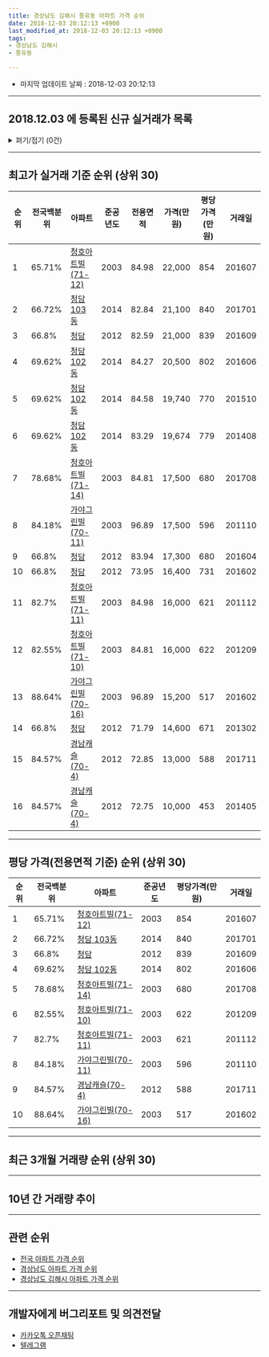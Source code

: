 ```yaml
---
title: 경상남도 김해시 풍유동 아파트 가격 순위
date: 2018-12-03 20:12:13 +0900
last_modified_at: 2018-12-03 20:12:13 +0900
tags:
- 경상남도 김해시
- 풍유동

---
```


* 마지막 업데이트 날짜 : 2018-12-03 20:12:13

---

## 2018.12.03 에 등록된 신규 실거래가 목록

<details>
<summary>펴기/접기 (0건)</summary>
<div markdown="1">

|아파트|전국백분위|준공년도|전용면적|가격(만원)|평당가격(만원)|거래일|
|---|---|---|---|---|---|---|
|없음|||||||


</div>
</details>

---

## 최고가 실거래 기준 순위 (상위 30)


|순위|전국백분위|아파트|준공년도|전용면적|가격(만원)|평당가격(만원)|거래일|
|---|---|---|---|---|---|---|---|
|1|65.71%|[청호아트빌(71-12)](https://search.naver.com/search.naver?query=%EA%B2%BD%EC%83%81%EB%82%A8%EB%8F%84+%EA%B9%80%ED%95%B4%EC%8B%9C+%ED%92%8D%EC%9C%A0%EB%8F%99+%EC%B2%AD%ED%98%B8%EC%95%84%ED%8A%B8%EB%B9%8C%2871-12%29)|2003|84.98|22,000|854|201607|
|2|66.72%|[청담 103동](https://search.naver.com/search.naver?query=%EA%B2%BD%EC%83%81%EB%82%A8%EB%8F%84+%EA%B9%80%ED%95%B4%EC%8B%9C+%ED%92%8D%EC%9C%A0%EB%8F%99+%EC%B2%AD%EB%8B%B4+103%EB%8F%99)|2014|82.84|21,100|840|201701|
|3|66.8%|[청담](https://search.naver.com/search.naver?query=%EA%B2%BD%EC%83%81%EB%82%A8%EB%8F%84+%EA%B9%80%ED%95%B4%EC%8B%9C+%ED%92%8D%EC%9C%A0%EB%8F%99+%EC%B2%AD%EB%8B%B4)|2012|82.59|21,000|839|201609|
|4|69.62%|[청담 102동](https://search.naver.com/search.naver?query=%EA%B2%BD%EC%83%81%EB%82%A8%EB%8F%84+%EA%B9%80%ED%95%B4%EC%8B%9C+%ED%92%8D%EC%9C%A0%EB%8F%99+%EC%B2%AD%EB%8B%B4+102%EB%8F%99)|2014|84.27|20,500|802|201606|
|5|69.62%|[청담 102동](https://search.naver.com/search.naver?query=%EA%B2%BD%EC%83%81%EB%82%A8%EB%8F%84+%EA%B9%80%ED%95%B4%EC%8B%9C+%ED%92%8D%EC%9C%A0%EB%8F%99+%EC%B2%AD%EB%8B%B4+102%EB%8F%99)|2014|84.58|19,740|770|201510|
|6|69.62%|[청담 102동](https://search.naver.com/search.naver?query=%EA%B2%BD%EC%83%81%EB%82%A8%EB%8F%84+%EA%B9%80%ED%95%B4%EC%8B%9C+%ED%92%8D%EC%9C%A0%EB%8F%99+%EC%B2%AD%EB%8B%B4+102%EB%8F%99)|2014|83.29|19,674|779|201408|
|7|78.68%|[청호아트빌(71-14)](https://search.naver.com/search.naver?query=%EA%B2%BD%EC%83%81%EB%82%A8%EB%8F%84+%EA%B9%80%ED%95%B4%EC%8B%9C+%ED%92%8D%EC%9C%A0%EB%8F%99+%EC%B2%AD%ED%98%B8%EC%95%84%ED%8A%B8%EB%B9%8C%2871-14%29)|2003|84.81|17,500|680|201708|
|8|84.18%|[가야그린빌(70-11)](https://search.naver.com/search.naver?query=%EA%B2%BD%EC%83%81%EB%82%A8%EB%8F%84+%EA%B9%80%ED%95%B4%EC%8B%9C+%ED%92%8D%EC%9C%A0%EB%8F%99+%EA%B0%80%EC%95%BC%EA%B7%B8%EB%A6%B0%EB%B9%8C%2870-11%29)|2003|96.89|17,500|596|201110|
|9|66.8%|[청담](https://search.naver.com/search.naver?query=%EA%B2%BD%EC%83%81%EB%82%A8%EB%8F%84+%EA%B9%80%ED%95%B4%EC%8B%9C+%ED%92%8D%EC%9C%A0%EB%8F%99+%EC%B2%AD%EB%8B%B4)|2012|83.94|17,300|680|201604|
|10|66.8%|[청담](https://search.naver.com/search.naver?query=%EA%B2%BD%EC%83%81%EB%82%A8%EB%8F%84+%EA%B9%80%ED%95%B4%EC%8B%9C+%ED%92%8D%EC%9C%A0%EB%8F%99+%EC%B2%AD%EB%8B%B4)|2012|73.95|16,400|731|201602|
|11|82.7%|[청호아트빌(71-11)](https://search.naver.com/search.naver?query=%EA%B2%BD%EC%83%81%EB%82%A8%EB%8F%84+%EA%B9%80%ED%95%B4%EC%8B%9C+%ED%92%8D%EC%9C%A0%EB%8F%99+%EC%B2%AD%ED%98%B8%EC%95%84%ED%8A%B8%EB%B9%8C%2871-11%29)|2003|84.98|16,000|621|201112|
|12|82.55%|[청호아트빌(71-10)](https://search.naver.com/search.naver?query=%EA%B2%BD%EC%83%81%EB%82%A8%EB%8F%84+%EA%B9%80%ED%95%B4%EC%8B%9C+%ED%92%8D%EC%9C%A0%EB%8F%99+%EC%B2%AD%ED%98%B8%EC%95%84%ED%8A%B8%EB%B9%8C%2871-10%29)|2003|84.81|16,000|622|201209|
|13|88.64%|[가야그린빌(70-16)](https://search.naver.com/search.naver?query=%EA%B2%BD%EC%83%81%EB%82%A8%EB%8F%84+%EA%B9%80%ED%95%B4%EC%8B%9C+%ED%92%8D%EC%9C%A0%EB%8F%99+%EA%B0%80%EC%95%BC%EA%B7%B8%EB%A6%B0%EB%B9%8C%2870-16%29)|2003|96.89|15,200|517|201602|
|14|66.8%|[청담](https://search.naver.com/search.naver?query=%EA%B2%BD%EC%83%81%EB%82%A8%EB%8F%84+%EA%B9%80%ED%95%B4%EC%8B%9C+%ED%92%8D%EC%9C%A0%EB%8F%99+%EC%B2%AD%EB%8B%B4)|2012|71.79|14,600|671|201302|
|15|84.57%|[경남캐슬(70-4)](https://search.naver.com/search.naver?query=%EA%B2%BD%EC%83%81%EB%82%A8%EB%8F%84+%EA%B9%80%ED%95%B4%EC%8B%9C+%ED%92%8D%EC%9C%A0%EB%8F%99+%EA%B2%BD%EB%82%A8%EC%BA%90%EC%8A%AC%2870-4%29)|2012|72.85|13,000|588|201711|
|16|84.57%|[경남캐슬(70-4)](https://search.naver.com/search.naver?query=%EA%B2%BD%EC%83%81%EB%82%A8%EB%8F%84+%EA%B9%80%ED%95%B4%EC%8B%9C+%ED%92%8D%EC%9C%A0%EB%8F%99+%EA%B2%BD%EB%82%A8%EC%BA%90%EC%8A%AC%2870-4%29)|2012|72.75|10,000|453|201405|


---

## 평당 가격(전용면적 기준) 순위 (상위 30)


|순위|전국백분위|아파트|준공년도|평당가격(만원)|거래일|
|---|---|---|---|---|---|
|1|65.71%|[청호아트빌(71-12)](https://search.naver.com/search.naver?query=%EA%B2%BD%EC%83%81%EB%82%A8%EB%8F%84+%EA%B9%80%ED%95%B4%EC%8B%9C+%ED%92%8D%EC%9C%A0%EB%8F%99+%EC%B2%AD%ED%98%B8%EC%95%84%ED%8A%B8%EB%B9%8C%2871-12%29)|2003|854|201607|
|2|66.72%|[청담 103동](https://search.naver.com/search.naver?query=%EA%B2%BD%EC%83%81%EB%82%A8%EB%8F%84+%EA%B9%80%ED%95%B4%EC%8B%9C+%ED%92%8D%EC%9C%A0%EB%8F%99+%EC%B2%AD%EB%8B%B4+103%EB%8F%99)|2014|840|201701|
|3|66.8%|[청담](https://search.naver.com/search.naver?query=%EA%B2%BD%EC%83%81%EB%82%A8%EB%8F%84+%EA%B9%80%ED%95%B4%EC%8B%9C+%ED%92%8D%EC%9C%A0%EB%8F%99+%EC%B2%AD%EB%8B%B4)|2012|839|201609|
|4|69.62%|[청담 102동](https://search.naver.com/search.naver?query=%EA%B2%BD%EC%83%81%EB%82%A8%EB%8F%84+%EA%B9%80%ED%95%B4%EC%8B%9C+%ED%92%8D%EC%9C%A0%EB%8F%99+%EC%B2%AD%EB%8B%B4+102%EB%8F%99)|2014|802|201606|
|5|78.68%|[청호아트빌(71-14)](https://search.naver.com/search.naver?query=%EA%B2%BD%EC%83%81%EB%82%A8%EB%8F%84+%EA%B9%80%ED%95%B4%EC%8B%9C+%ED%92%8D%EC%9C%A0%EB%8F%99+%EC%B2%AD%ED%98%B8%EC%95%84%ED%8A%B8%EB%B9%8C%2871-14%29)|2003|680|201708|
|6|82.55%|[청호아트빌(71-10)](https://search.naver.com/search.naver?query=%EA%B2%BD%EC%83%81%EB%82%A8%EB%8F%84+%EA%B9%80%ED%95%B4%EC%8B%9C+%ED%92%8D%EC%9C%A0%EB%8F%99+%EC%B2%AD%ED%98%B8%EC%95%84%ED%8A%B8%EB%B9%8C%2871-10%29)|2003|622|201209|
|7|82.7%|[청호아트빌(71-11)](https://search.naver.com/search.naver?query=%EA%B2%BD%EC%83%81%EB%82%A8%EB%8F%84+%EA%B9%80%ED%95%B4%EC%8B%9C+%ED%92%8D%EC%9C%A0%EB%8F%99+%EC%B2%AD%ED%98%B8%EC%95%84%ED%8A%B8%EB%B9%8C%2871-11%29)|2003|621|201112|
|8|84.18%|[가야그린빌(70-11)](https://search.naver.com/search.naver?query=%EA%B2%BD%EC%83%81%EB%82%A8%EB%8F%84+%EA%B9%80%ED%95%B4%EC%8B%9C+%ED%92%8D%EC%9C%A0%EB%8F%99+%EA%B0%80%EC%95%BC%EA%B7%B8%EB%A6%B0%EB%B9%8C%2870-11%29)|2003|596|201110|
|9|84.57%|[경남캐슬(70-4)](https://search.naver.com/search.naver?query=%EA%B2%BD%EC%83%81%EB%82%A8%EB%8F%84+%EA%B9%80%ED%95%B4%EC%8B%9C+%ED%92%8D%EC%9C%A0%EB%8F%99+%EA%B2%BD%EB%82%A8%EC%BA%90%EC%8A%AC%2870-4%29)|2012|588|201711|
|10|88.64%|[가야그린빌(70-16)](https://search.naver.com/search.naver?query=%EA%B2%BD%EC%83%81%EB%82%A8%EB%8F%84+%EA%B9%80%ED%95%B4%EC%8B%9C+%ED%92%8D%EC%9C%A0%EB%8F%99+%EA%B0%80%EC%95%BC%EA%B7%B8%EB%A6%B0%EB%B9%8C%2870-16%29)|2003|517|201602|


---

## 최근 3개월 거래량 순위 (상위 30)


<div style="width:100%;">
    <canvas id="deal_count_ranking" height="250"></canvas>
</div>


<script>
new Chart(document.getElementById("deal_count_ranking"), {
    type: 'horizontalBar',
    data: {
        labels: ['청담 103동'],
        datasets: [{
            label: '실거래 수',
            data: [1],
            borderColor: "rgba(255, 0, 128, 1)",
            backgroundColor: "rgba(255, 0, 128, 0.5)",
            fill: false,
        }]
    },
    options: {
        responsive: true,
        title: {
            display: true,
            text: '최근 3개월 거래량 순위'
        },
        tooltips: {
            mode: 'index',
            intersect: false,
            callbacks: {
                title: function(tooltipItems, data) {
                    return "실거래 수:";
                },
                label: function(tooltipItem, data) {
                    return data.labels[tooltipItem.index] + ": " + tooltipItem.xLabel;
                }
            }
        },
        hover: {
            mode: 'nearest',
            intersect: true
        },
        scales: {
            xAxes: [{
                display: true,
                scaleLabel: {
                    display: true,
                    labelString: '실거래 수'
                },
                ticks: {
                    suggestedMin: 0,
                }
            }],
            yAxes: [{
                display: true,
                ticks: {
                    autoSkip: false,
                    callback: function(value, index, values) {
                        if (value.length > 15)
                            return value.substr(0, 13) + "...";
                        else
                            return value;
                    }
                },
                scaleLabel: {
                    display: false,
                }
            }]
        }
    }
});

</script>


---

## 10년 간 거래량 추이


<div style="width:100%;">
    <canvas id="deal_progress" height="250"></canvas>
</div>

<script>
new Chart(document.getElementById("deal_progress"), {
    type: 'line',
    data: {
        labels: ['200812','200901','200902','200903','200904','200905','200906','200907','200908','200909','200910','200911','200912','201001','201002','201003','201004','201005','201006','201007','201008','201009','201010','201011','201012','201101','201102','201103','201104','201105','201106','201107','201108','201109','201110','201111','201112','201201','201202','201203','201204','201205','201206','201207','201208','201209','201210','201211','201212','201301','201302','201303','201304','201305','201306','201307','201308','201309','201310','201311','201312','201401','201402','201403','201404','201405','201406','201407','201408','201409','201410','201411','201412','201501','201502','201503','201504','201505','201506','201507','201508','201509','201510','201511','201512','201601','201602','201603','201604','201605','201606','201607','201608','201609','201610','201611','201612','201701','201702','201703','201704','201705','201706','201707','201708','201709','201710','201711','201712','201801','201802','201803','201804','201805','201806','201807','201808','201809','201810','201811','201812'],
        datasets: [{
            label: '실거래 수',
            pointRadius: 1,
            data: [0, 1, 0, 0, 3, 1, 1, 0, 2, 3, 2, 2, 4, 0, 0, 2, 3, 3, 3, 1, 3, 0, 2, 2, 2, 0, 1, 0, 0, 2, 3, 1, 3, 0, 1, 0, 2, 0, 2, 0, 0, 2, 0, 0, 0, 1, 1, 1, 2, 11, 8, 2, 0, 1, 0, 0, 1, 1, 0, 1, 0, 1, 0, 4, 2, 6, 3, 2, 5, 3, 1, 4, 2, 3, 4, 5, 0, 4, 3, 1, 2, 2, 2, 3, 2, 1, 3, 1, 2, 3, 3, 2, 0, 5, 3, 1, 2, 2, 3, 0, 2, 0, 0, 0, 1, 1, 1, 1, 0, 1, 0, 0, 0, 0, 0, 0, 0, 1, 1, 0, 0],
            borderColor: "rgba(255, 201, 14, 1)",
            backgroundColor: "rgba(255, 201, 14, 0.5)",
            fill: true,
        }]
    },
    options: {
        responsive: true,
        title: {
            display: true,
            text: '10년간 거래량 추이'
        },
        tooltips: {
            mode: 'index',
            intersect: false,
        },
        hover: {
            mode: 'nearest',
            intersect: true
        },
        scales: {
            xAxes: [{
                display: true,
                scaleLabel: {
                    display: true,
                    labelString: '년/월'
                }
            }],
            yAxes: [{
                display: true,
                ticks: {
                    suggestedMin: 0,
                },
                scaleLabel: {
                    display: true,
                    labelString: '실거래 수'
                }
            }]
        }
    }
});

</script>


---

## 관련 순위

- [전국 아파트 가격 순위](https://inasie.github.io/apt-ranking/전국)
- [경상남도 아파트 가격 순위](https://inasie.github.io/apt-ranking/경상남도)
- [경상남도 김해시 아파트 가격 순위](https://inasie.github.io/apt-ranking/경상남도-김해시)


---

## 개발자에게 버그리포트 및 의견전달

- [카카오톡 오픈채팅](https://open.kakao.com/o/gLJUAP4)
- [텔레그램](https://t.me/inasie)


